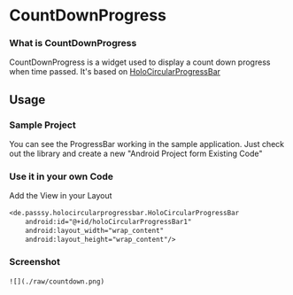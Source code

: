 # CountDownProgress

### What is CountDownProgress

CountDownProgress is a widget used to display a count down progress when time passed. It's based on  [HoloCircularProgressBar](https://github.com/passsy/android-HoloCircularProgressBar)

## Usage

### Sample Project

You can see the ProgressBar working in the sample application. Just check out the library and create a new "Android Project form Existing Code"

### Use it in your own Code

Add the View in your Layout

    <de.passsy.holocircularprogressbar.HoloCircularProgressBar
        android:id="@+id/holoCircularProgressBar1"
        android:layout_width="wrap_content"
        android:layout_height="wrap_content"/>
  
### Screenshot
    ![](./raw/countdown.png)
